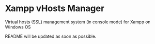 # Xampp vHosts Manager
Virtual hosts (SSL) management system (in console mode) for Xampp on Windows OS

README will be updated as soon as possible.
